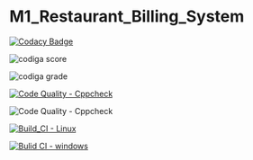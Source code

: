 # M1_Restaurant_Billing_System

[![Codacy Badge](https://app.codacy.com/project/badge/Grade/2e5ffc559d7545d4b3b566a731f389c0)](https://www.codacy.com/gh/SunkaraSivaGanesh/M1_Restaurant_Billing_System/dashboard?utm_source=github.com&amp;utm_medium=referral&amp;utm_content=SunkaraSivaGanesh/M1_Restaurant_Billing_System&amp;utm_campaign=Badge_Grade)

![codiga score](https://api.codiga.io/project/32359/score/svg)

![codiga grade](https://api.codiga.io/project/32359/status/svg)

[![Code Quality - Cppcheck](https://github.com/SunkaraSivaGanesh/M1_Restaurant_Billing_System/actions/workflows/c-cpp.yml/badge.svg)](https://github.com/SunkaraSivaGanesh/M1_Restaurant_Billing_System/actions/workflows/c-cpp.yml)

![![Code Quality - Cppcheck](https://github.com/SunkaraSivaGanesh/M1_Restaurant_Billing_System/actions/workflows/c-cpp.yml/badge.svg)](https://github.com/SunkaraSivaGanesh/M1_Restaurant_Billing_System/actions/workflows/c-cpp.yml)

[![Build_CI - Linux](https://github.com/SunkaraSivaGanesh/M1_Restaurant_Billing_System/actions/workflows/Linux.yml/badge.svg)](https://github.com/SunkaraSivaGanesh/M1_Restaurant_Billing_System/actions/workflows/Linux.yml)

[![Bulid CI - windows](https://github.com/SunkaraSivaGanesh/M1_Restaurant_Billing_System/actions/workflows/Windows.yml/badge.svg)](https://github.com/SunkaraSivaGanesh/M1_Restaurant_Billing_System/actions/workflows/Windows.yml)
